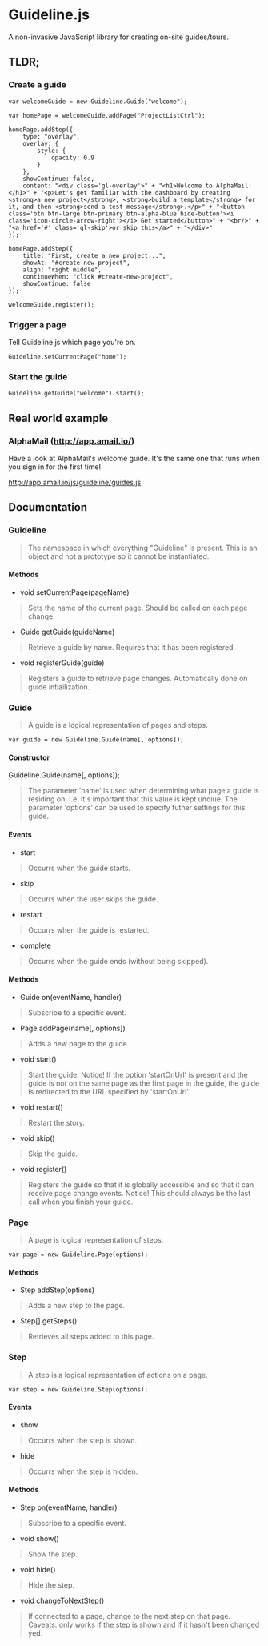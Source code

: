 Guideline.js
============

A non-invasive JavaScript library for creating on-site guides/tours.

## TLDR;

### Create a guide

    var welcomeGuide = new Guideline.Guide("welcome");
    
    var homePage = welcomeGuide.addPage("ProjectListCtrl");
    
    homePage.addStep({
        type: "overlay",
        overlay: {
            style: {
                opacity: 0.9
            }
        },
        showContinue: false,
        content: "<div class='gl-overlay'>" + "<h1>Welcome to AlphaMail!</h1>" + "<p>Let's get familiar with the dashboard by creating <strong>a new project</strong>, <strong>build a template</strong> for it, and then <strong>send a test message</strong>.</p>" + "<button class='btn btn-large btn-primary btn-alpha-blue hide-button'><i class='icon-circle-arrow-right'></i> Get started</button>" + "<br/>" + "<a href='#' class='gl-skip'>or skip this</a>" + "</div>"
    });
    
    homePage.addStep({
        title: "First, create a new project...",
        showAt: "#create-new-project",
        align: "right middle",
        continueWhen: "click #create-new-project",
        showContinue: false
    });

    welcomeGuide.register();
    
### Trigger a page

Tell Guideline.js which page you're on.

    Guideline.setCurrentPage("home");
    
### Start the guide

    Guideline.getGuide("welcome").start();

## Real world example

### AlphaMail (http://app.amail.io/)

Have a look at AlphaMail's welcome guide. It's the same one that runs when you sign in for the first time!

http://app.amail.io/js/guideline/guides.js

## Documentation

### Guideline

>The namespace in which everything "Guideline" is present. This is an object and not a prototype so it cannot be instantiated.

#### Methods

* void setCurrentPage(pageName)
> Sets the name of the current page. Should be called on each page change.

* Guide getGuide(guideName)
> Retrieve a guide by name. Requires that it has been registered.

* void registerGuide(guide)
> Registers a guide to retrieve page changes. Automatically done on guide intiailization.

### Guide

>A guide is a logical representation of pages and steps.

  ```var guide = new Guideline.Guide(name[, options]);```
  
#### Constructor

Guideline.Guide(name[, options]);

> The parameter 'name' is used when determining what page a guide is residing on. I.e. it's important that this value is kept unqiue.
> The parameter 'options' can be used to specify futher settings for this guide.

#### Events

* start
> Occurrs when the guide starts.

* skip
> Occurrs when the user skips the guide.

* restart
> Occurrs when the guide is restarted.

* complete
> Occurrs when the guide ends (without being skipped).

#### Methods

* Guide on(eventName, handler)
> Subscribe to a specific event.

* Page addPage(name[, options])
> Adds a new page to the guide.

* void start()
> Start the guide. Notice! If the option 'startOnUrl' is present and the guide is not on the same page as the first page in the guide, the guide is redirected to the URL specified by 'startOnUrl'.

* void restart()
> Restart the story.

* void skip()
> Skip the guide.

* void register()
> Registers the guide so that it is globally accessible and so that it can receive page change events. Notice! This should always be the last call when you finish your guide.

### Page

>A page is logical representation of steps.

  ```var page = new Guideline.Page(options);```
  
#### Methods

* Step addStep(options)
> Adds a new step to the page.

* Step[] getSteps()
> Retrieves all steps added to this page.

### Step

>A step is a logical representation of actions on a page.

  ```var step = new Guideline.Step(options);```
  
#### Events

* show
> Occurrs when the step is shown.

* hide
> Occurrs when the step is hidden.

#### Methods

* Step on(eventName, handler)
> Subscribe to a specific event.

* void show()
> Show the step.

* void hide()
> Hide the step.

* void changeToNextStep()
> If connected to a page, change to the next step on that page. Caveats: only works if the step is shown and if it hasn't been changed yed.
